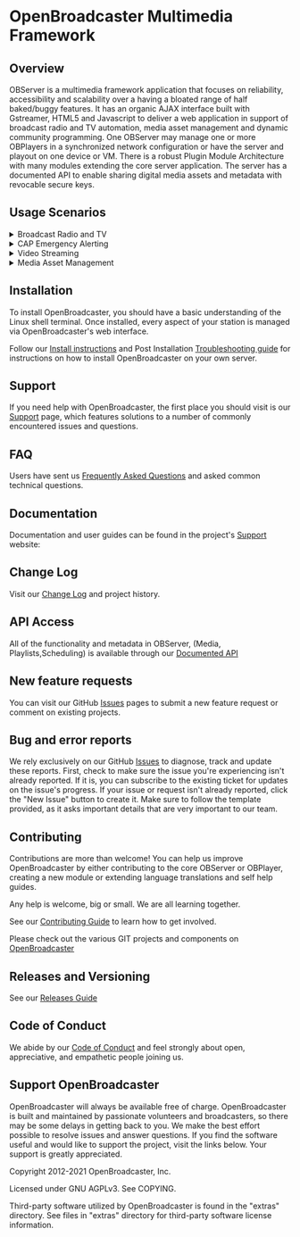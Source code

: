 #  OpenBroadcaster Multimedia Framework

## Overview

OBServer is a multimedia framework application that focuses on reliability, accessibility and scalability over a having a bloated range of half baked/buggy features.  It has an organic AJAX interface built with Gstreamer, HTML5 and Javascript to deliver a web application in support of broadcast radio and TV automation, media asset management and dynamic community programming.  One OBServer may manage one or more OBPlayers in a synchronized network configuration or have the server and playout on one device or VM.   There is a robust Plugin Module Architecture with many modules extending the core server application.  The server has a documented API to enable sharing digital media assets and metadata with revocable secure keys.

## Usage Scenarios

<details>
<summary>Broadcast Radio and TV</summary>
<ul><li>Special interest, LPFM, community and multicultural broadcasters</li>
<li>Time and theme based music segments for public spaces</li>
<li>Dynamic Podcast assembler, logging and archiving</li></ul>
</details>

<details>
<summary>CAP Emergency Alerting</summary>
<ul><li>Broadcast Radio and TV</li>
<li>LED Outdoor Signage</li>
<li>CATV Alerts</li></ul>
</details>

<details>
<summary>Video Streaming</summary>
<ul><li>Low power community television</li>
<li>User generated community IPTV channel on CATV</li>
<li>Digital signage and visitor information</li></ul>
</details>

<details>
<summary>Media Asset Management</summary>
<ul><li>Media Asset Management</li>
<li>Media library, versioning and archiving</li>
<li>API Access and secure distribution</li></ul>
</details>

## Installation

To install OpenBroadcaster, you should have a basic understanding of the Linux shell terminal. Once installed, every aspect of your station is managed via OpenBroadcaster's web interface.

Follow our [Install instructions](https://github.com/openbroadcaster/observer/blob/main/install.txt) and Post Installation [Troubleshooting guide](https://support.openbroadcaster.com/troubleshooting#post-installation-server-troubleshooting) for instructions on how to install OpenBroadcaster on your own server.

## Support

If you need help with OpenBroadcaster, the first place you should visit is our [Support](https://support.openbroadcaster.com/) page, which features solutions to a number of commonly encountered issues and questions.

## FAQ

Users have sent us [Frequently Asked Questions](https://openbroadcaster.com/knowledge/frequently-asked-questions) and asked common technical questions.

## Documentation

Documentation and user guides can be found in the project's [Support](https://support.openbroadcaster.com) website: 

## Change Log

Visit our [Change Log](https://openbroadcaster.com/resource/change-log) and project history.

## API Access

All of the functionality and metadata in OBServer, (Media, Playlists,Scheduling) is available through our [Documented API](https://docs.openbroadcaster.com/wip/)

## New feature requests

You can visit our GitHub [Issues](https://github.com/openbroadcaster/observer/issues) pages to submit a new feature request or comment on existing projects.

## Bug and error reports

We rely exclusively on our GitHub [Issues](https://github.com/openbroadcaster/observer/issues) to diagnose, track and update these reports. First, check to make sure the issue you're experiencing isn't already reported. If it is, you can subscribe to the existing ticket for updates on the issue's progress. If your issue or request isn't already reported, click the "New Issue" button to create it. Make sure to follow the template provided, as it asks important details that are very important to our team.

## Contributing

Contributions are more than welcome! You can help us improve OpenBroadcaster by either contributing to the core OBServer or OBPlayer, creating a new module or extending language translations and self help guides. 

Any help is welcome, big or small. We are all learning together.

See our [Contributing Guide](https://github.com/openbroadcaster/observer/blob/main/docs/CONTRIBUTING.md) to learn how to get involved.

Please check out the various GIT projects and components on [OpenBroadcaster](https://github.com/openbroadcaster)

## Releases and Versioning

See our [Releases Guide](https://github.com/openbroadcaster/observer/blob/main/docs/Releases.md) 

## Code of Conduct

We abide by our [Code of Conduct](https://github.com/openbroadcaster/observer/blob/83c050d1c934b09f5c3c5e7ef0aa338e01af9bf2/CODE_OF_CONDUCT.md) and feel strongly about open, appreciative, and empathetic people joining us. 

## Support OpenBroadcaster

OpenBroadcaster will always be available free of charge. OpenBroadcaster is built and maintained by passionate volunteers and broadcasters, so there may be some delays in getting back to you. We make the best effort possible to resolve issues and answer questions. If you find the software useful and would like to support the project, visit the links below. Your support is greatly appreciated.

Copyright 2012-2021 OpenBroadcaster, Inc.

Licensed under GNU AGPLv3.  See COPYING.

Third-party software utilized by OpenBroadcaster is found in the "extras" directory.
See files in "extras" directory for third-party software license information.
